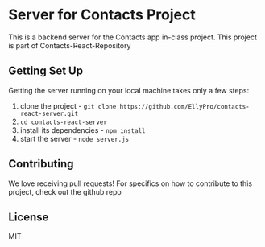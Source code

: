 # Server for Contacts Project

This is a backend server for the Contacts app in-class project. This project is part of Contacts-React-Repository


## Getting Set Up

Getting the server running on your local machine takes only a few steps:

1. clone the project - `git clone https://github.com/EllyPro/contacts-react-server.git`
2. `cd contacts-react-server`
3. install its dependencies - `npm install`
4. start the server - `node server.js`

## Contributing

We love receiving pull requests! For specifics on how to contribute to this project, check out the github repo
## License
MIT
